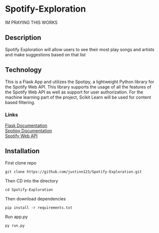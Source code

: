# Spotify-Exploration
IM PRAYING THIS WORKS
## Description
Spotify Exploration will allow users to see their most play songs and artists and make suggestions based on that list

## Technology
This is a Flask App and utilizes the Spotipy, a lightweight Python library for the Spotify Web API.
This library supports the usage of all the features of the Spotify Web API as well as support for user
authorization. For the machine learning part of the project, Scikit Learn will be used for content based filtering. 

### Links
[Flask Documentation](https://flask.palletsprojects.com/en/stable/)\
[Spotipy Documentation](https://spotipy.readthedocs.io/en/2.25.0/)\
[Spotify Web API](https://developer.spotify.com/documentation/web-api)


## Installation
First clone repo
```shell
git clone https://github.com/justinn123/Spotify-Exploration.git
```
Then CD into the directory
```shell
cd Spotify-Exploration
```

Then download dependencies
```shell 
pip install -r requirements.txt
```

Run app.py
```shell
py run.py
```

